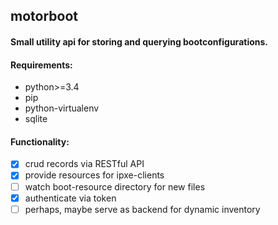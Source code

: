 ## motorboot
#### Small utility api for storing and querying bootconfigurations.

#### Requirements:

* python>=3.4
* pip
* python-virtualenv
* sqlite

#### Functionality:

- [x] crud records via RESTful API
- [x] provide resources for ipxe-clients
- [ ] watch boot-resource directory for new files
- [x] authenticate via token
- [ ] perhaps, maybe serve as backend for dynamic inventory